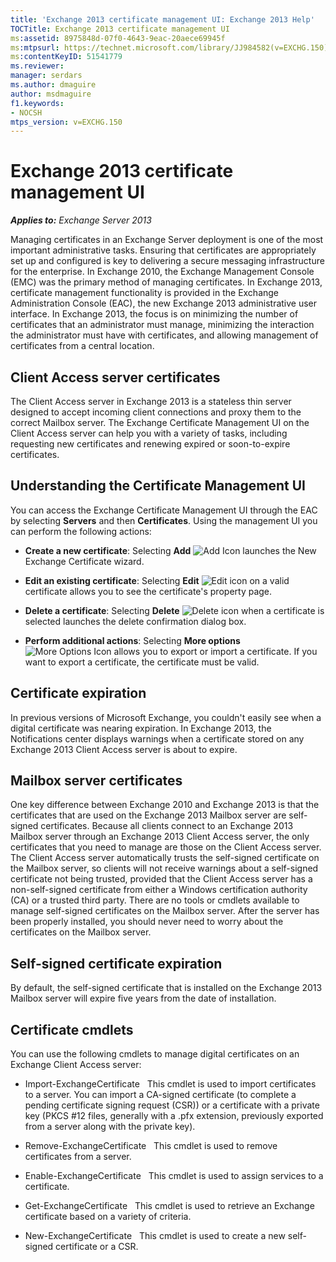 ```yaml
---
title: 'Exchange 2013 certificate management UI: Exchange 2013 Help'
TOCTitle: Exchange 2013 certificate management UI
ms:assetid: 8975848d-07f0-4643-9eac-20aece69945f
ms:mtpsurl: https://technet.microsoft.com/library/JJ984582(v=EXCHG.150)
ms:contentKeyID: 51541779
ms.reviewer: 
manager: serdars
ms.author: dmaguire
author: msdmaguire
f1.keywords:
- NOCSH
mtps_version: v=EXCHG.150
---
```


# Exchange 2013 certificate management UI

_**Applies to:** Exchange Server 2013_

Managing certificates in an Exchange Server deployment is one of the most important administrative tasks. Ensuring that certificates are appropriately set up and configured is key to delivering a secure messaging infrastructure for the enterprise. In Exchange 2010, the Exchange Management Console (EMC) was the primary method of managing certificates. In Exchange 2013, certificate management functionality is provided in the Exchange Administration Console (EAC), the new Exchange 2013 administrative user interface. In Exchange 2013, the focus is on minimizing the number of certificates that an administrator must manage, minimizing the interaction the administrator must have with certificates, and allowing management of certificates from a central location.

## Client Access server certificates

The Client Access server in Exchange 2013 is a stateless thin server designed to accept incoming client connections and proxy them to the correct Mailbox server. The Exchange Certificate Management UI on the Client Access server can help you with a variety of tasks, including requesting new certificates and renewing expired or soon-to-expire certificates.

## Understanding the Certificate Management UI

You can access the Exchange Certificate Management UI through the EAC by selecting **Servers** and then **Certificates**. Using the management UI you can perform the following actions:

  - **Create a new certificate**: Selecting **Add** ![Add Icon](images/JJ218640.c1e75329-d6d7-4073-a27d-498590bbb558(EXCHG.150).gif "Add Icon") launches the New Exchange Certificate wizard.

  - **Edit an existing certificate**: Selecting **Edit** ![Edit icon](images/JJ218640.6f53ccb2-1f13-4c02-bea0-30690e6ea71d(EXCHG.150).gif "Edit icon") on a valid certificate allows you to see the certificate's property page.

  - **Delete a certificate**: Selecting **Delete** ![Delete icon](images/Dd298078.14f639f6-61e8-4418-bbfb-0db14de9d2f5(EXCHG.150).gif "Delete icon") when a certificate is selected launches the delete confirmation dialog box.

  - **Perform additional actions**: Selecting **More options** ![More Options Icon](images/JJ150550.5381819e-3b21-4873-8714-e9b956290b28(EXCHG.150).gif "More Options Icon") allows you to export or import a certificate. If you want to export a certificate, the certificate must be valid.

## Certificate expiration

In previous versions of Microsoft Exchange, you couldn't easily see when a digital certificate was nearing expiration. In Exchange 2013, the Notifications center displays warnings when a certificate stored on any Exchange 2013 Client Access server is about to expire.

## Mailbox server certificates

One key difference between Exchange 2010 and Exchange 2013 is that the certificates that are used on the Exchange 2013 Mailbox server are self-signed certificates. Because all clients connect to an Exchange 2013 Mailbox server through an Exchange 2013 Client Access server, the only certificates that you need to manage are those on the Client Access server. The Client Access server automatically trusts the self-signed certificate on the Mailbox server, so clients will not receive warnings about a self-signed certificate not being trusted, provided that the Client Access server has a non-self-signed certificate from either a Windows certification authority (CA) or a trusted third party. There are no tools or cmdlets available to manage self-signed certificates on the Mailbox server. After the server has been properly installed, you should never need to worry about the certificates on the Mailbox server.

## Self-signed certificate expiration

By default, the self-signed certificate that is installed on the Exchange 2013 Mailbox server will expire five years from the date of installation.

## Certificate cmdlets

You can use the following cmdlets to manage digital certificates on an Exchange Client Access server:

  - Import-ExchangeCertificate   This cmdlet is used to import certificates to a server. You can import a CA-signed certificate (to complete a pending certificate signing request (CSR)) or a certificate with a private key (PKCS \#12 files, generally with a .pfx extension, previously exported from a server along with the private key).

  - Remove-ExchangeCertificate   This cmdlet is used to remove certificates from a server.

  - Enable-ExchangeCertificate   This cmdlet is used to assign services to a certificate.

  - Get-ExchangeCertificate   This cmdlet is used to retrieve an Exchange certificate based on a variety of criteria.

  - New-ExchangeCertificate   This cmdlet is used to create a new self-signed certificate or a CSR.
